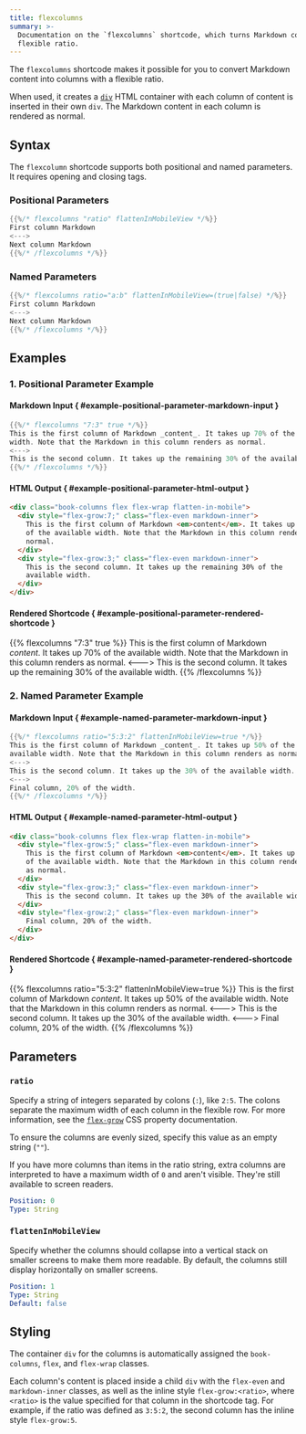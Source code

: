 ```yaml
---
title: flexcolumns
summary: >-
  Documentation on the `flexcolumns` shortcode, which turns Markdown content into columns with a
  flexible ratio.
---
```


The `flexcolumns` shortcode makes it possible for you to convert Markdown content into columns with
a flexible ratio.

When used, it creates a [`div`][01] HTML container with each column of content is inserted in their
own `div`. The Markdown content in each column is rendered as normal.

## Syntax

The `flexcolumn` shortcode supports both positional and named parameters. It requires opening and
closing tags.

### Positional Parameters

```go
{{%/* flexcolumns "ratio" flattenInMobileView */%}}
First column Markdown
<--->
Next column Markdown
{{%/* /flexcolumns */%}}
```

### Named Parameters

```go
{{%/* flexcolumns ratio="a:b" flattenInMobileView=(true|false) */%}}
First column Markdown
<--->
Next column Markdown
{{%/* /flexcolumns */%}}
```

## Examples

### 1. Positional Parameter Example

#### Markdown Input { #example-positional-parameter-markdown-input }

```go
{{%/* flexcolumns "7:3" true */%}}
This is the first column of Markdown _content_. It takes up 70% of the available
width. Note that the Markdown in this column renders as normal.
<--->
This is the second column. It takes up the remaining 30% of the available width.
{{%/* /flexcolumns */%}}
```

#### HTML Output { #example-positional-parameter-html-output }

```html
<div class="book-columns flex flex-wrap flatten-in-mobile">
  <div style="flex-grow:7;" class="flex-even markdown-inner">
    This is the first column of Markdown <em>content</em>. It takes up 70%
    of the available width. Note that the Markdown in this column renders as
    normal.
  </div>
  <div style="flex-grow:3;" class="flex-even markdown-inner">
    This is the second column. It takes up the remaining 30% of the
    available width.
  </div>
</div>
```

#### Rendered Shortcode { #example-positional-parameter-rendered-shortcode }

{{% flexcolumns "7:3" true %}}
This is the first column of Markdown _content_. It takes up 70% of the
available width. Note that the Markdown in this column renders as normal.
<--->
This is the second column. It takes up the remaining 30% of the available
width.
{{% /flexcolumns %}}

### 2. Named Parameter Example

#### Markdown Input { #example-named-parameter-markdown-input }

```go
{{%/* flexcolumns ratio="5:3:2" flattenInMobileView=true */%}}
This is the first column of Markdown _content_. It takes up 50% of the
available width. Note that the Markdown in this column renders as normal.
<--->
This is the second column. It takes up the 30% of the available width.
<--->
Final column, 20% of the width.
{{%/* /flexcolumns */%}}
```

#### HTML Output { #example-named-parameter-html-output }

```html
<div class="book-columns flex flex-wrap flatten-in-mobile">
  <div style="flex-grow:5;" class="flex-even markdown-inner">
    This is the first column of Markdown <em>content</em>. It takes up 50%
    of the available width. Note that the Markdown in this column renders
    as normal.
  </div>
  <div style="flex-grow:3;" class="flex-even markdown-inner">
    This is the second column. It takes up the 30% of the available width.
  </div>
  <div style="flex-grow:2;" class="flex-even markdown-inner">
    Final column, 20% of the width.
  </div>
</div>
```

#### Rendered Shortcode { #example-named-parameter-rendered-shortcode }

{{% flexcolumns ratio="5:3:2" flattenInMobileView=true %}}
This is the first column of Markdown _content_. It takes up 50% of the
available width. Note that the Markdown in this column renders as normal.
<--->
This is the second column. It takes up the 30% of the available width.
<--->
Final column, 20% of the width.
{{% /flexcolumns %}}

## Parameters

### `ratio`

Specify a string of integers separated by colons (`:`), like `2:5`. The colons separate the maximum
width of each column in the flexible row. For more information, see the [`flex-grow`][02] CSS
property documentation.

To ensure the columns are evenly sized, specify this value as an empty string (`""`).

If you have more columns than items in the ratio string, extra columns are interpreted to have a
maximum width of `0` and aren't visible. They're still available to screen readers.

```yaml
Position: 0
Type: String
```

### `flattenInMobileView`

Specify whether the columns should collapse into a vertical stack on smaller screens to make them
more readable. By default, the columns still display horizontally on smaller screens.

```yaml
Position: 1
Type: String
Default: false
```

## Styling

The container `div` for the columns is automatically assigned the `book-columns`, `flex`, and
`flex-wrap` classes.

Each column's content is placed inside a child `div` with the `flex-even` and `markdown-inner`
classes, as well as the inline style `flex-grow:<ratio>`, where `<ratio>` is the value specified for
that column in the shortcode tag. For example, if the ratio was defined as `3:5:2`, the second
column has the inline style `flex-grow:5`.

<!-- Link References -->
[01]: https://developer.mozilla.org/en-US/docs/Web/HTML/Element/div
[02]: https://developer.mozilla.org/en-US/docs/Web/CSS/flex-grow
